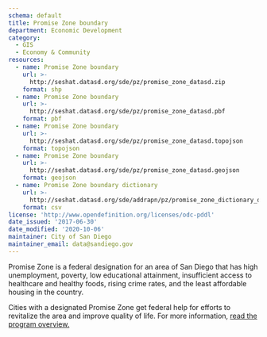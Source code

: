 ```yaml
---
schema: default
title: Promise Zone boundary
department: Economic Development
category:
  - GIS
  - Economy & Community
resources:
  - name: Promise Zone boundary
    url: >-
      http://seshat.datasd.org/sde/pz/promise_zone_datasd.zip
    format: shp
  - name: Promise Zone boundary
    url: >-
      http://seshat.datasd.org/sde/pz/promise_zone_datasd.pbf
    format: pbf
  - name: Promise Zone boundary
    url: >-
      http://seshat.datasd.org/sde/pz/promise_zone_datasd.topojson
    format: topojson
  - name: Promise Zone boundary
    url: >-
      http://seshat.datasd.org/sde/pz/promise_zone_datasd.geojson
    format: geojson
  - name: Promise Zone boundary dictionary
    url: >-
      http://seshat.datasd.org/sde/addrapn/pz/promise_zone_dictionary_datasd.csv
    format: csv
license: 'http://www.opendefinition.org/licenses/odc-pddl'
date_issued: '2017-06-30'
date_modified: '2020-10-06'
maintainer: City of San Diego
maintainer_email: data@sandiego.gov
---
```

Promise Zone is a federal designation for an area of San Diego that has high unemployment, poverty, low educational attainment, insufficient access to healthcare and healthy foods, rising crime rates, and the least affordable housing in the country.
<!--more-->
Cities with a designated Promise Zone get federal help for efforts to revitalize the area and improve quality of life. For more information, <a href="https://www.hudexchange.info/programs/promise-zones/promise-zones-overview/" target="_blank" rel="noopener">read the program overview.</a>
